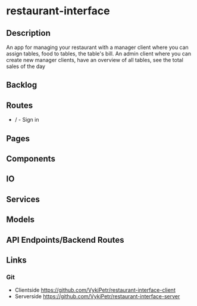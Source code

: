 # restaurant-interface

## Description

An app for managing your restaurant with a manager client where you can assign tables, food to tables, the table's bill.
An admin client where you can create new manager clients, have an overview of all tables, see the total sales of the day

## Backlog

## Routes

- / - Sign in

## Pages

## Components

## IO

## Services

## Models

## API Endpoints/Backend Routes

## Links


### Git

- Clientside
  https://github.com/VykiPetr/restaurant-interface-client
- Serverside
  https://github.com/VykiPetr/restaurant-interface-server
